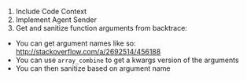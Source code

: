 1. Include Code Context
 1. Implement Agent Sender
 1. Get and sanitize function arguments from backtrace:
   * You can get argument names like so: http://stackoverflow.com/a/2692514/456188
   * You can use `array_combine` to get a kwargs version of the arguments
   * You can then sanitize based on argument name